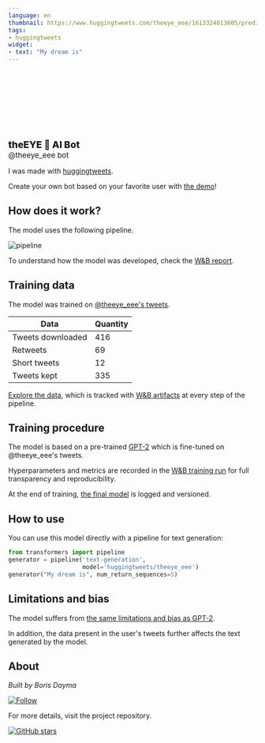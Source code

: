 ```yaml
---
language: en
thumbnail: https://www.huggingtweets.com/theeye_eee/1613324013605/predictions.png
tags:
- huggingtweets
widget:
- text: "My dream is"
---
```


<div>
<div style="width: 132px; height:132px; border-radius: 50%; background-size: cover; background-image: url('https://pbs.twimg.com/profile_images/1302699354411728898/JMOVs0nc_400x400.jpg')">
</div>
<div style="margin-top: 8px; font-size: 19px; font-weight: 800">theEYE 🤖 AI Bot </div>
<div style="font-size: 15px">@theeye_eee bot</div>
</div>

I was made with [huggingtweets](https://github.com/borisdayma/huggingtweets).

Create your own bot based on your favorite user with [the demo](https://colab.research.google.com/github/borisdayma/huggingtweets/blob/master/huggingtweets-demo.ipynb)!

## How does it work?

The model uses the following pipeline.

![pipeline](https://github.com/borisdayma/huggingtweets/blob/master/img/pipeline.png?raw=true)

To understand how the model was developed, check the [W&B report](https://app.wandb.ai/wandb/huggingtweets/reports/HuggingTweets-Train-a-model-to-generate-tweets--VmlldzoxMTY5MjI).

## Training data

The model was trained on [@theeye_eee's tweets](https://twitter.com/theeye_eee).

| Data | Quantity |
| --- | --- |
| Tweets downloaded | 416 |
| Retweets | 69 |
| Short tweets | 12 |
| Tweets kept | 335 |

[Explore the data](https://wandb.ai/wandb/huggingtweets/runs/oavkxa5z/artifacts), which is tracked with [W&B artifacts](https://docs.wandb.com/artifacts) at every step of the pipeline.

## Training procedure

The model is based on a pre-trained [GPT-2](https://huggingface.co/gpt2) which is fine-tuned on @theeye_eee's tweets.

Hyperparameters and metrics are recorded in the [W&B training run](https://wandb.ai/wandb/huggingtweets/runs/hco1pbdv) for full transparency and reproducibility.

At the end of training, [the final model](https://wandb.ai/wandb/huggingtweets/runs/hco1pbdv/artifacts) is logged and versioned.

## How to use

You can use this model directly with a pipeline for text generation:

```python
from transformers import pipeline
generator = pipeline('text-generation',
                     model='huggingtweets/theeye_eee')
generator("My dream is", num_return_sequences=5)
```

## Limitations and bias

The model suffers from [the same limitations and bias as GPT-2](https://huggingface.co/gpt2#limitations-and-bias).

In addition, the data present in the user's tweets further affects the text generated by the model.

## About

*Built by Boris Dayma*

[![Follow](https://img.shields.io/twitter/follow/borisdayma?style=social)](https://twitter.com/intent/follow?screen_name=borisdayma)

For more details, visit the project repository.

[![GitHub stars](https://img.shields.io/github/stars/borisdayma/huggingtweets?style=social)](https://github.com/borisdayma/huggingtweets)

